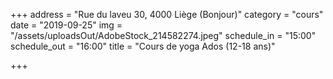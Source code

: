 +++
address = "Rue du laveu 30, 4000 Liège (Bonjour)"
category = "cours"
date = "2019-09-25"
img = "/assets/uploadsOut/AdobeStock_214582274.jpeg"
schedule_in = "15:00"
schedule_out = "16:00"
title = "Cours de yoga Ados (12-18 ans)"

+++
